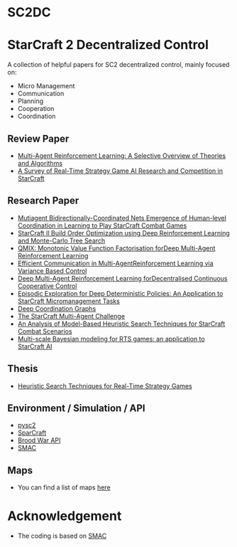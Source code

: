 # SC2DC
# StarCraft 2 Decentralized Control

A collection of helpful papers for SC2 decentralized control, mainly focused on:
* Micro Management
* Communication
* Planning
* Cooperation
* Coordination

## Review Paper
* [Multi-Agent Reinforcement Learning: A Selective Overview of Theories and Algorithms](https://arxiv.org/pdf/1911.10635.pdf)
* [A Survey of Real-Time Strategy Game AI Research and Competition in StarCraft](https://www.cs.mun.ca/~dchurchill/pdf/starcraft_survey.pdf)

## Research Paper

* [Mutiagent Bidirectionally-Coordinated Nets Emergence of Human-level Coordination in Learning to Play StarCraft Combat Games](https://arxiv.org/pdf/1703.10069.pdf)
* [StarCraft II Build Order Optimization using Deep Reinforcement Learning and Monte-Carlo Tree Search](https://arxiv.org/pdf/2006.10525.pdf)
* [QMIX: Monotonic Value Function Factorisation forDeep Multi-Agent Reinforcement Learning](https://arxiv.org/pdf/1803.11485.pdf)
* [Efficient Communication in Multi-AgentReinforcement Learning via Variance Based Control](https://papers.nips.cc/paper/8586-efficient-communication-in-multi-agent-reinforcement-learning-via-variance-based-control.pdf)
* [Deep Multi-Agent Reinforcement Learning forDecentralised Continuous Cooperative Control](https://arxiv.org/pdf/2003.06709.pdf)
* [Episodic Exploration for Deep Deterministic Policies: An Application to StarCraft Micromanagement Tasks](https://arxiv.org/pdf/1609.02993v3.pdf)
* [Deep Coordination Graphs](https://arxiv.org/pdf/1910.00091.pdf)
* [The StarCraft Multi-Agent Challenge](https://arxiv.org/pdf/1902.04043.pdf)
* [An Analysis of Model-Based Heuristic Search Techniques for StarCraft Combat Scenarios](https://pdfs.semanticscholar.org/376b/ff162fc0143642cc7fa7d3547eef48871b51.pdf)
* [Multi-scale Bayesian modeling for RTS games: an application to StarCraft AI](https://hal.archives-ouvertes.fr/hal-01228961/document)

## Thesis
* [Heuristic Search Techniques for Real-Time Strategy Games](http://www.cs.mun.ca/~dchurchill/pdf/DavidChurchill_phd_thesis.pdf)

## Environment / Simulation / API
* [pysc2](https://github.com/deepmind/pysc2)
* [SparCraft](https://github.com/davechurchill/ualbertabot/wiki/SparCraft-Home)
* [Brood War API](https://github.com/bwapi/bwapi)
* [SMAC](https://github.com/oxwhirl/smac)

## Maps
* You can find a list of maps [here](https://github.com/caiyangcy/SC2DC/blob/master/maps/map_info.md)

# Acknowledgement
* The coding is based on [SMAC](https://github.com/oxwhirl/smac)
